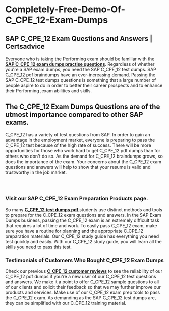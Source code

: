 # Completely-Free-Demo-Of-C_CPE_12-Exam-Dumps
<h2><strong>SAP C_CPE_12 Exam Questions and Answers | Certsadvice</strong></h2> <p>Everyone who is taking the Performing exam should be familiar with the <a href="http://www.certsadvice.com/sap/c_cpe_12-practice-questions"><strong>SAP C_CPE_12 exam dumps practise questions</strong></a>. Regardless of whether you&#39;re a SAP exam dumps, you need the SAP C_CPE_12 test dumps. SAP C_CPE_12 pdf braindumps have an ever-increasing demand. Passing the SAP C_CPE_12 test dumps questions is something that a large number of people aspire to do in order to better their career prospects and to enhance their Performing ,exam abilities and skills.</p> <h2><strong>The C_CPE_12 Exam Dumps Questions are of the utmost importance compared to other SAP exams.</strong></h2> <p>C_CPE_12 has a variety of test questions from SAP. In order to gain an advantage in the employment market, everyone is preparing to pass the C_CPE_12 test because of the high rate of success. There will be more opportunities for those who work hard to get C_CPE_12 pdf dumps than for others who don&#39;t do so. As the demand for C_CPE_12 braindumps grows, so does the importance of the exam. Your concerns about the C_CPE_12 exam questions and answers will help to show that your resume is valid and trustworthy in the job market.</p> <p><a href="http://www.certsadvice.com/sap/c_cpe_12-practice-questions" style="display: block; padding: 1em 0; text-align: center; "><img alt="" src="https://1.bp.blogspot.com/-RUOr8Wn-CRk/YUYAxC8kcHI/AAAAAAAAAnw/F7BbdI3tw8QDj5z8iX0vQAioQzKiUxduwCLcBGAsYHQ/s0/unnamed.jpg" /></a></p> <h3><strong>Visit our SAP C_CPE_12 Exam Preparation Products page.</strong></h3> <p>So many <a href="http://www.certsadvice.com/sap/c_cpe_12-practice-questions"><strong>C_CPE_12 test dumps pdf </strong></a>students use distinct methods and tools to prepare for the C_CPE_12 exam questions and answers. In the SAP Exam Dumps business, passing the C_CPE_12 exam is an extremely difficult task that requires a lot of time and work. To easily pass C_CPE_12 exam, make sure you have a routine for planning and the appropriate C_CPE_12 preparation materials. Our C_CPE_12 study guide has everything you need test quickly and easily. With our C_CPE_12 study guide, you will learn all the skills you need to pass this test.</p> <h3><strong>Testimonials of Customers Who Bought C_CPE_12 Exam Dumps</strong></h3> <p>Check our previous <a href="http://www.certsadvice.com/sap/c_cpe_12-practice-questions"><strong>C_CPE_12 customer reviews</strong></a> to see the reliability of our C_CPE_12 pdf dumps if you&#39;re a new user of our C_CPE_12 test questions and answers. We make it a point to offer C_CPE_12 sample questions to all of our clients and solicit their feedback so that we may further improve our products and services. Make use of our C_CPE_12 exam prep tools to pass the C_CPE_12 exam. As demanding as the SAP C_CPE_12 test dumps are, they can be simplified with our C_CPE_12 training material.</p>
